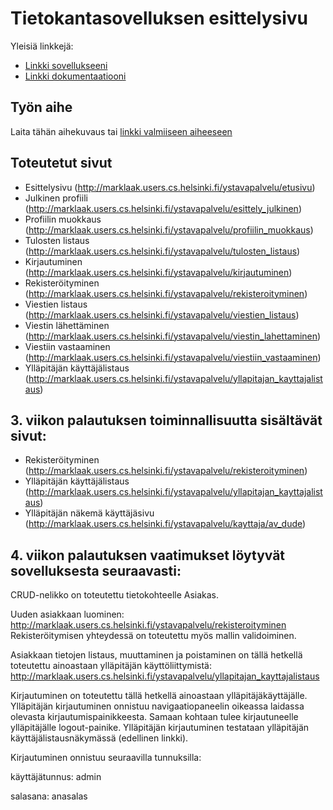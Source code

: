 # Tietokantasovelluksen esittelysivu

Yleisiä linkkejä:

* [Linkki sovellukseeni](https://marklaak.users.cs.helsinki.fi/ystavapalvelu)
* [Linkki dokumentaatiooni](https://www.github.com/koodikettu/Ystavapalvelu/blob/master/doc/Dokumentaatio.pdf)

## Työn aihe

Laita tähän aihekuvaus tai [linkki valmiiseen aiheeseen](http://advancedkittenry.github.io/suunnittelu_ja_tyoymparisto/aiheet/Ystavanvalityspalvelu.html) 

## Toteutetut sivut

* Esittelysivu (http://marklaak.users.cs.helsinki.fi/ystavapalvelu/etusivu)
* Julkinen profiili (http://marklaak.users.cs.helsinki.fi/ystavapalvelu/esittely_julkinen)
* Profiilin muokkaus (http://marklaak.users.cs.helsinki.fi/ystavapalvelu/profiilin_muokkaus)
* Tulosten listaus (http://marklaak.users.cs.helsinki.fi/ystavapalvelu/tulosten_listaus)
* Kirjautuminen (http://marklaak.users.cs.helsinki.fi/ystavapalvelu/kirjautuminen)
* Rekisteröityminen (http://marklaak.users.cs.helsinki.fi/ystavapalvelu/rekisteroityminen)
* Viestien listaus (http://marklaak.users.cs.helsinki.fi/ystavapalvelu/viestien_listaus)
* Viestin lähettäminen (http://marklaak.users.cs.helsinki.fi/ystavapalvelu/viestin_lahettaminen)
* Viestiin vastaaminen (http://marklaak.users.cs.helsinki.fi/ystavapalvelu/viestiin_vastaaminen)
* Ylläpitäjän käyttäjälistaus (http://marklaak.users.cs.helsinki.fi/ystavapalvelu/yllapitajan_kayttajalistaus)

## 3. viikon palautuksen toiminnallisuutta sisältävät sivut:
* Rekisteröityminen (http://marklaak.users.cs.helsinki.fi/ystavapalvelu/rekisteroityminen)
* Ylläpitäjän käyttäjälistaus (http://marklaak.users.cs.helsinki.fi/ystavapalvelu/yllapitajan_kayttajalistaus)
* Ylläpitäjän näkemä käyttäjäsivu (http://marklaak.users.cs.helsinki.fi/ystavapalvelu/kayttaja/av_dude)

## 4. viikon palautuksen vaatimukset löytyvät sovelluksesta seuraavasti:
CRUD-nelikko on toteutettu tietokohteelle Asiakas.

Uuden asiakkaan luominen:
http://marklaak.users.cs.helsinki.fi/ystavapalvelu/rekisteroityminen
Rekisteröitymisen yhteydessä on toteutettu myös mallin validoiminen.

Asiakkaan tietojen listaus, muuttaminen ja poistaminen on tällä hetkellä toteutettu ainoastaan ylläpitäjän käyttöliittymistä:
http://marklaak.users.cs.helsinki.fi/ystavapalvelu/yllapitajan_kayttajalistaus

Kirjautuminen on toteutettu tällä hetkellä ainoastaan ylläpitäjäkäyttäjälle.
Ylläpitäjän kirjautuminen onnistuu navigaatiopaneelin oikeassa laidassa olevasta kirjautumispainikkeesta. Samaan kohtaan tulee kirjautuneelle ylläpitäjälle logout-painike. Ylläpitäjän kirjautuminen testataan ylläpitäjän käyttäjälistausnäkymässä (edellinen linkki).

Kirjautuminen onnistuu seuraavilla tunnuksilla:

käyttäjätunnus: admin

salasana: anasalas
